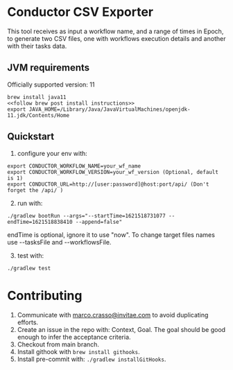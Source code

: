 # Conductor CSV Exporter

This tool receives as input a workflow name, and a range of times in Epoch, to generate two CSV files, one with 
workflows execution details and another with their tasks data.

## JVM requirements

Officially supported version: 11

```
brew install java11
<<follow brew post install instructions>>
export JAVA_HOME=/Library/Java/JavaVirtualMachines/openjdk-11.jdk/Contents/Home
```

## Quickstart
1. configure your env with:
```
export CONDUCTOR_WORKFLOW_NAME=your_wf_name
export CONDUCTOR_WORKFLOW_VERSION=your_wf_version (Optional, default is 1)
export CONDUCTOR_URL=http://[user:password]@host:port/api/ (Don't forget the /api/ )
```
2. run with:

`./gradlew bootRun --args="--startTime=1621518731077 --endTime=1621518838410 --append=false"`
   
endTime is optional, ignore it to use "now". To change target files names use --tasksFile and --workflowsFile.

3. test with:

`./gradlew test`


# Contributing

1. Communicate with marco.crasso@invitae.com to avoid duplicating efforts.
1. Create an issue in the repo with: Context, Goal. The goal should be good enough to infer the acceptance criteria.
1. Checkout from main branch.
1. Install githook with `brew install githooks`.
1. Install pre-commit with: `./gradlew installGitHooks`.
